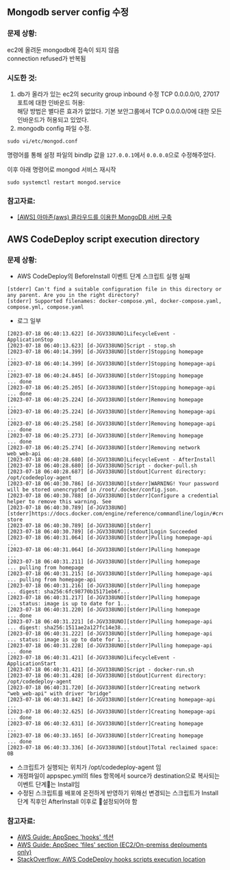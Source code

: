 ## Mongodb server config 수정
### 문제 상황: 
ec2에 올려둔 mongodb에 접속이 되지 않음    
connection refused가 반복됨

### 시도한 것:
1. db가 올라가 있는 ec2의 security group inbound 수정 TCP 0.0.0.0/0, 27017 포트에 대한 인바운드 허용:   
해당 방법은 별다른 효과가 없었다. 기본 보안그룹에서 TCP 0.0.0.0/0에 대한 모든 인바운드가 허용되고 있었다.
2. mongodb config 파일 수정.
```
sudo vi/etc/mongod.conf
```
명령어를 통해 설정 파일의 bindIp 값을 `127.0.0.1`에서 `0.0.0.0`으로 수정해주었다.

이후 아래 명령어로 mongod 서비스 재시작
```
sudo systemctl restart mongod.service
```

### 참고자료:
- [[AWS] 아마존(aws) 클라우드를 이용한 MongoDB 서버 구축](https://jeeu147.tistory.com/143)

## AWS CodeDeploy script execution directory
### 문제 상황:
- AWS CodeDeploy의 BeforeInstall 이벤트 단계 스크립트 실행 실패
```text
[stderr] Can't find a suitable configuration file in this directory or any parent. Are you in the right directory?
[stderr] Supported filenames: docker-compose.yml, docker-compose.yaml, compose.yml, compose.yaml
```
- 로그 일부
```
[2023-07-18 06:40:13.622] [d-JGV338UNO]LifecycleEvent - ApplicationStop
[2023-07-18 06:40:13.623] [d-JGV338UNO]Script - stop.sh
[2023-07-18 06:40:14.399] [d-JGV338UNO][stderr]Stopping homepage     ...
[2023-07-18 06:40:14.399] [d-JGV338UNO][stderr]Stopping homepage-api ...
[2023-07-18 06:40:24.845] [d-JGV338UNO][stderr]Stopping homepage     ... done
[2023-07-18 06:40:25.205] [d-JGV338UNO][stderr]Stopping homepage-api ... done
[2023-07-18 06:40:25.224] [d-JGV338UNO][stderr]Removing homepage     ...
[2023-07-18 06:40:25.224] [d-JGV338UNO][stderr]Removing homepage-api ...
[2023-07-18 06:40:25.258] [d-JGV338UNO][stderr]Removing homepage-api ... done
[2023-07-18 06:40:25.273] [d-JGV338UNO][stderr]Removing homepage     ... done
[2023-07-18 06:40:25.274] [d-JGV338UNO][stderr]Removing network web_web-api
[2023-07-18 06:40:28.680] [d-JGV338UNO]LifecycleEvent - AfterInstall
[2023-07-18 06:40:28.680] [d-JGV338UNO]Script - docker-pull.sh
[2023-07-18 06:40:28.687] [d-JGV338UNO][stdout]Current directory: /opt/codedeploy-agent
[2023-07-18 06:40:30.786] [d-JGV338UNO][stderr]WARNING! Your password will be stored unencrypted in /root/.docker/config.json.
[2023-07-18 06:40:30.788] [d-JGV338UNO][stderr]Configure a credential helper to remove this warning. See
[2023-07-18 06:40:30.789] [d-JGV338UNO][stderr]https://docs.docker.com/engine/reference/commandline/login/#credentials-store
[2023-07-18 06:40:30.789] [d-JGV338UNO][stderr]
[2023-07-18 06:40:30.789] [d-JGV338UNO][stdout]Login Succeeded
[2023-07-18 06:40:31.064] [d-JGV338UNO][stderr]Pulling homepage-api ...
[2023-07-18 06:40:31.064] [d-JGV338UNO][stderr]Pulling homepage     ...
[2023-07-18 06:40:31.211] [d-JGV338UNO][stderr]Pulling homepage     ... pulling from homepage
[2023-07-18 06:40:31.215] [d-JGV338UNO][stderr]Pulling homepage-api ... pulling from homepage-api
[2023-07-18 06:40:31.216] [d-JGV338UNO][stderr]Pulling homepage     ... digest: sha256:6fc98770b15171eb6f...
[2023-07-18 06:40:31.217] [d-JGV338UNO][stderr]Pulling homepage     ... status: image is up to date for 1...
[2023-07-18 06:40:31.220] [d-JGV338UNO][stderr]Pulling homepage     ... done
[2023-07-18 06:40:31.221] [d-JGV338UNO][stderr]Pulling homepage-api ... digest: sha256:1511ae2a127fc14e38...
[2023-07-18 06:40:31.222] [d-JGV338UNO][stderr]Pulling homepage-api ... status: image is up to date for 1...
[2023-07-18 06:40:31.228] [d-JGV338UNO][stderr]Pulling homepage-api ... done
[2023-07-18 06:40:31.421] [d-JGV338UNO]LifecycleEvent - ApplicationStart
[2023-07-18 06:40:31.421] [d-JGV338UNO]Script - docker-run.sh
[2023-07-18 06:40:31.428] [d-JGV338UNO][stdout]Current directory: /opt/codedeploy-agent
[2023-07-18 06:40:31.720] [d-JGV338UNO][stderr]Creating network "web_web-api" with driver "bridge"
[2023-07-18 06:40:31.842] [d-JGV338UNO][stderr]Creating homepage-api ...
[2023-07-18 06:40:32.625] [d-JGV338UNO][stderr]Creating homepage-api ... done
[2023-07-18 06:40:32.631] [d-JGV338UNO][stderr]Creating homepage     ...
[2023-07-18 06:40:33.165] [d-JGV338UNO][stderr]Creating homepage     ... done
[2023-07-18 06:40:33.336] [d-JGV338UNO][stdout]Total reclaimed space: 0B
```
- 스크립트가 실행되는 위치가 /opt/codedeploy-agent 임
- 개정파일이 appspec.yml의 files 항목에서 source가 destination으로 복사되는 이벤트 단계는 Install임
- 수정된 스크립트를 배포에 온전하게 반영하기 위해선 변경되는 스크립트가 Install 단계 직후인 AfterInstall 이후로 설정되어야 함

### 참고자료:
- [AWS Guide: AppSpec 'hooks' 섹션](https://docs.aws.amazon.com/ko_kr/codedeploy/latest/userguide/reference-appspec-file-structure-hooks.html)
- [AWS Guide: AppSpec 'files' section (EC2/On-premiss deplouments only)](https://docs.aws.amazon.com/codedeploy/latest/userguide/reference-appspec-file-structure-files.html)
- [StackOverflow: AWS CodeDeploy hooks scripts execution location](https://stackoverflow.com/questions/48555272/aws-codedeploy-hooks-scripts-execution-location)
